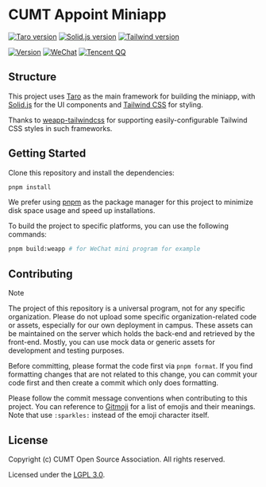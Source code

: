 # CUMT Appoint Miniapp
[![Taro version](https://img.shields.io/badge/dynamic/json?url=https%3A%2F%2Fgithub.com%2FOpenCUMT%2Fappoint-miniapp%2Fraw%2Fmain%2Fpackage.json&query=%24.dependencies.%40tarojs%2Ftaro&style=flat-square&label=Taro)](https://taro.zone/)
[![Solid.js version](https://img.shields.io/badge/dynamic/json?url=https%3A%2F%2Fgithub.com%2FOpenCUMT%2Fappoint-miniapp%2Fraw%2Fmain%2Fpackage.json&query=%24.dependencies.solid-js&style=flat-square&label=Solid.js)](https://solidjs.com/)
[![Tailwind version](https://img.shields.io/badge/dynamic/json?url=https%3A%2F%2Fgithub.com%2FOpenCUMT%2Fappoint-miniapp%2Fraw%2Fmain%2Fpackage.json&query=%24.devDependencies.tailwindcss&style=flat-square&label=Tailwind)](https://tailwindcss.com/)

[![Version](https://img.shields.io/github/package-json/v/OpenCUMT/appoint-miniapp?style=flat-square)](?tab=readme-ov-file)
[![WeChat](https://img.shields.io/badge/WeChat%20App-07C160?style=flat-square&logo=wechat&logoColor=white)](?tab=readme-ov-file)
[![Tencent QQ](https://img.shields.io/badge/QQ%20MiniApp-12B7F5?style=flat-square&logo=qq&logoColor=white)](?tab=readme-ov-file)

## Structure

This project uses [Taro](https://taro.zone/) as the main framework for building the miniapp, with [Solid.js](https://solidjs.com/) for the UI components and [Tailwind CSS](https://tailwindcss.com/) for styling.

Thanks to [weapp-tailwindcss](https://tw.icebreaker.top/) for supporting easily-configurable Tailwind CSS styles in such frameworks.

## Getting Started

Clone this repository and install the dependencies:

```bash
pnpm install
```

We prefer using [pnpm](https://pnpm.js.org/) as the package manager for this project to minimize disk space usage and speed up installations.

To build the project to specific platforms, you can use the following commands:

```bash
pnpm build:weapp # for WeChat mini program for example
```

## Contributing

> [!NOTE]
> The project of this repository is a universal program, not for any specific organization. Please do not upload some specific organization-related code or assets, especially for our own deployment in campus. These assets can be maintained on the server which holds the back-end and retrieved by the front-end. Mostly, you can use mock data or generic assets for development and testing purposes.

Before committing, please format the code first via `pnpm format`. If you find formatting changes that are not related to this change, you can commit your code first and then create a commit which only does formatting.

Please follow the commit message conventions when contributing to this project. You can reference to [Gitmoji](https://gitmoji.dev/) for a list of emojis and their meanings. Note that use `:sparkles:` instead of the emoji character itself.

## License

Copyright (c) CUMT Open Source Association. All rights reserved.

Licensed under the [LGPL 3.0](LICENSE).
